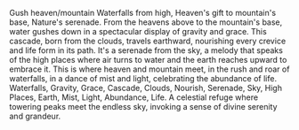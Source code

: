 Gush heaven/mountain
Waterfalls from high,
Heaven's gift to mountain's base,
Nature's serenade.
From the heavens above to the mountain's base, water gushes down in a spectacular display of gravity and grace. This cascade, born from the clouds, travels earthward, nourishing every crevice and life form in its path. It's a serenade from the sky, a melody that speaks of the high places where air turns to water and the earth reaches upward to embrace it. This is where heaven and mountain meet, in the rush and roar of waterfalls, in a dance of mist and light, celebrating the abundance of life.
Waterfalls, Gravity, Grace, Cascade, Clouds, Nourish, Serenade, Sky, High Places, Earth, Mist, Light, Abundance, Life.
A celestial refuge where towering peaks meet the endless sky, invoking a sense of divine serenity and grandeur.